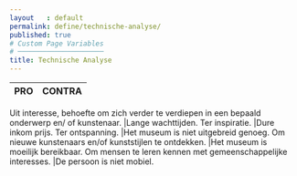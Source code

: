 ```yaml
---
layout   : default
permalink: define/technische-analyse/
published: true
# Custom Page Variables
# ─────────────────────
title: Technische Analyse
---
```


PRO          | CONTRA
------------ | -------------
Uit interesse, behoefte om zich verder te verdiepen in een 
bepaald onderwerp en/ of kunstenaar.	                                                        |Lange wachttijden.
Ter inspiratie.                                                                                 |Dure inkom prijs.
Ter ontspanning.                                                                                |Het museum is niet uitgebreid genoeg.
Om nieuwe kunstenaars en/of kunststijlen te ontdekken.                                          |Het museum is moeilijk bereikbaar.
Om mensen te leren kennen met gemeenschappelijke interesses.                                    |De persoon is niet mobiel.
